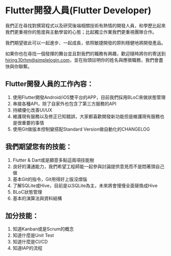 # Flutter開發人員(Flutter Developer)

我們正在尋找對撰寫程式以及研究後端相關技術有熱情的開發人員，和學歷比起來我們更重視你的態度與主動學習的心態；比起獨立作業我們更重視團隊合作。

我們期望彼此可以一起進步、一起成長，依照敏捷開發的原則穩健地將開發產品。

如果你也在尋找一個發揮的舞台並且對我們的職務有興趣，歡迎隨時將你的寄送到[hiring.10rhm@simplelogin.com](mailto:hiring.10rhm@simplelogin.com)，並在抬頭註明你的姓名與應徵職務，我們會盡快與你聯繫。

## Flutter開發人員的工作內容：
1. 使用Flutter開發Android/iOS雙平台的APP，目前我們採用BLoC來做狀態管理
2. 串接各種API，除了自家外也包含了第三方服務的API
3. 持續優化改善UI/UX
4. 維護現有服務以及修正已知錯誤，大家都喜歡開發新功能但是維護現有服務也是很重要的事情
5. 使用Git做版本控制變搭配Standard Version做自動化的CHANGELOG

## 我們期望您有的技能：
1. Flutter & Dart或是願意多點這兩項技能樹
2. 良好的溝通能力，我們希望工程師能一起參與討論提供意見而不是悶著頭自己做
3. 基本Git的指令，Git用得好上版沒煩惱
4. 了解SQLite或Hive，目前是以SQLite為主，未來將會慢慢全面替換成Hive
5. BLoC狀態管理
6. 基本的演算法與資料結構

## 加分技能：
1. 知道Kanban或是Scrum的概念
2. 知道什麼是Unit Test
3. 知道什麼是CI/CD
4. 知道IAP的流程